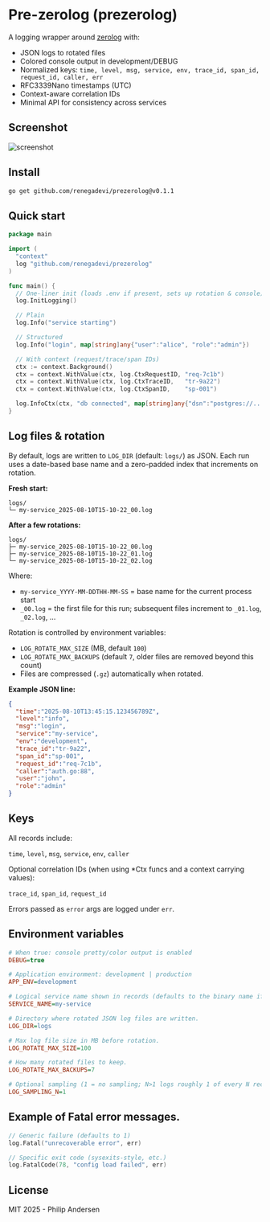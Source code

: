 # Pre-zerolog (prezerolog)

A logging wrapper around [zerolog](https://github.com/rs/zerolog) with:
- JSON logs to rotated files
- Colored console output in development/DEBUG
- Normalized keys: `time, level, msg, service, env, trace_id, span_id, request_id, caller, err`
- RFC3339Nano timestamps (UTC)
- Context-aware correlation IDs
- Minimal API for consistency across services

## Screenshot

![screenshot](https://raw.githubusercontent.com/renegadevi/prezerolog/main/.github/screenshot.png)


## Install
```bash
go get github.com/renegadevi/prezerolog@v0.1.1
```

## Quick start
```go
package main

import (
  "context"
  log "github.com/renegadevi/prezerolog"
)

func main() {
  // One-liner init (loads .env if present, sets up rotation & console)
  log.InitLogging()

  // Plain
  log.Info("service starting")

  // Structured
  log.Info("login", map[string]any{"user":"alice", "role":"admin"})

  // With context (request/trace/span IDs)
  ctx := context.Background()
  ctx = context.WithValue(ctx, log.CtxRequestID, "req-7c1b")
  ctx = context.WithValue(ctx, log.CtxTraceID,   "tr-9a22")
  ctx = context.WithValue(ctx, log.CtxSpanID,    "sp-001")

  log.InfoCtx(ctx, "db connected", map[string]any{"dsn":"postgres://..."})
}
```

## Log files & rotation

By default, logs are written to `LOG_DIR` (default: `logs/`) as JSON.
Each run uses a date-based base name and a zero-padded index that increments on rotation.

**Fresh start:**
```
logs/
└─ my-service_2025-08-10T15-10-22_00.log
```

**After a few rotations:**
```
logs/
├─ my-service_2025-08-10T15-10-22_00.log
├─ my-service_2025-08-10T15-10-22_01.log
└─ my-service_2025-08-10T15-10-22_02.log
```

Where:
- `my-service_YYYY-MM-DDTHH-MM-SS` = base name for the current process start
- `_00.log` = the first file for this run; subsequent files increment to `_01.log`, `_02.log`, …

Rotation is controlled by environment variables:
- `LOG_ROTATE_MAX_SIZE` (MB, default `100`)
- `LOG_ROTATE_MAX_BACKUPS` (default `7`, older files are removed beyond this count)
- Files are compressed (`.gz`) automatically when rotated.

**Example JSON line:**
```json
{
  "time":"2025-08-10T13:45:15.123456789Z",
  "level":"info",
  "msg":"login",
  "service":"my-service",
  "env":"development",
  "trace_id":"tr-9a22",
  "span_id":"sp-001",
  "request_id":"req-7c1b",
  "caller":"auth.go:88",
  "user":"john",
  "role":"admin"
}
```

## Keys
All records include:

`time`, `level`, `msg`, `service`, `env`, `caller`

Optional correlation IDs (when using *Ctx funcs and a context carrying values):

`trace_id`, `span_id`, `request_id`

Errors passed as `error` args are logged under `err`.

## Environment variables
```ini
# When true: console pretty/color output is enabled
DEBUG=true

# Application environment: development | production
APP_ENV=development

# Logical service name shown in records (defaults to the binary name if unset).
SERVICE_NAME=my-service

# Directory where rotated JSON log files are written.
LOG_DIR=logs

# Max log file size in MB before rotation.
LOG_ROTATE_MAX_SIZE=100

# How many rotated files to keep.
LOG_ROTATE_MAX_BACKUPS=7

# Optional sampling (1 = no sampling; N>1 logs roughly 1 of every N records).
LOG_SAMPLING_N=1
```

## Example of Fatal error messages.
```go
// Generic failure (defaults to 1)
log.Fatal("unrecoverable error", err)

// Specific exit code (sysexits-style, etc.)
log.FatalCode(78, "config load failed", err)
```


## License
MIT 2025 - Philip Andersen